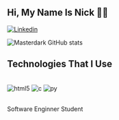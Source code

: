 ## Hi, My Name Is Nick 🙋‍♂️

[![Linkedin](https://img.shields.io/badge/LinkedIn-0077B5?style=for-the-badge&logo=linkedin&logoColor=white)](https://img.shields.io/badge/LinkedIn-0077B5?style=for-the-badge&logo=linkedin&logoColor=white)

![Masterdark GitHub stats](https://github-readme-stats.vercel.app/api?username=masterdark&show_icons=true&theme=onedark)

## Technologies That I Use

<div style="display: inline_block"><br/>
<img align="center" alt= "html5" src="https://img.shields.io/badge/HTML5-E34F26?style=for-the-badge&logo=html5&logoColor=white">
<img align="center" alt= "c" src="https://img.shields.io/badge/C-00599C?style=for-the-badge&logo=c&logoColor=white">
<img align="center" alt= "py" src="https://img.shields.io/badge/Python-3776AB?style=for-the-badge&logo=python&logoColor=white">
</div><br/>

Software Enginner Student 
